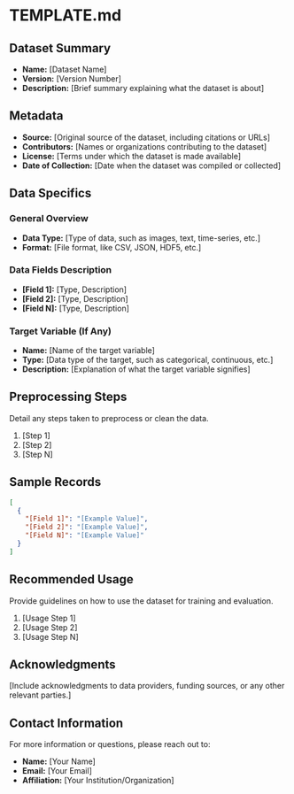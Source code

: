 # TEMPLATE.md

## Dataset Summary

- **Name:** [Dataset Name]
- **Version:** [Version Number]
- **Description:** [Brief summary explaining what the dataset is about]

## Metadata

- **Source:** [Original source of the dataset, including citations or URLs]
- **Contributors:** [Names or organizations contributing to the dataset]
- **License:** [Terms under which the dataset is made available]
- **Date of Collection:** [Date when the dataset was compiled or collected]

## Data Specifics

### General Overview

- **Data Type:** [Type of data, such as images, text, time-series, etc.]
- **Format:** [File format, like CSV, JSON, HDF5, etc.]

### Data Fields Description

- **[Field 1]:** [Type, Description]
- **[Field 2]:** [Type, Description]
- **[Field N]:** [Type, Description]

### Target Variable (If Any)

- **Name:** [Name of the target variable]
- **Type:** [Data type of the target, such as categorical, continuous, etc.]
- **Description:** [Explanation of what the target variable signifies]

## Preprocessing Steps

Detail any steps taken to preprocess or clean the data.

1. [Step 1]
2. [Step 2]
3. [Step N]

## Sample Records

```json
[
  {
    "[Field 1]": "[Example Value]",
    "[Field 2]": "[Example Value]",
    "[Field N]": "[Example Value]"
  }
]
```

## Recommended Usage

Provide guidelines on how to use the dataset for training and evaluation.

1. [Usage Step 1]
2. [Usage Step 2]
3. [Usage Step N]

## Acknowledgments

[Include acknowledgments to data providers, funding sources, or any other relevant parties.]

## Contact Information

For more information or questions, please reach out to:

- **Name:** [Your Name]
- **Email:** [Your Email]
- **Affiliation:** [Your Institution/Organization]